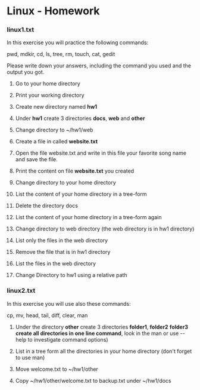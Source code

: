 # Linux - Homework 

### linux1.txt

In this exercise you will practice the following commands:

pwd, mdkir, cd, ls, tree, rm, touch, cat, gedit

Please write down your answers, including the command you used and the output you got.


1. Go to your home directory

2. Print your working directory 

3. Create new directory named **hw1**

4. Under **hw1** create 3 directories **docs**, **web** and **other** 

5. Change directory to ~/hw1/web

6. Create a file in called **website.txt**

7. Open the file website.txt and write in this file your favorite song name and save the file. 

8. Print the content on file **website.txt** you created

9. Change directory to your home directory

10. List the content of your home directory in a tree-form 

11. Delete the directory docs 

12. List the content of your home directory in a tree-form again 

13. Change directory to web directory (the web directory is in hw1 directory) 

14. List only the files in the web directory 

15. Remove the file that is in hw1 directory 

16. List the files in the web directory 

17. Change Directory to hw1 using a relative path
 

### linux2.txt

In this exercise you will use also these commands:

 cp, mv, head, tail, diff, clear, man
 
 1. Under the directory **other** create 3 directories **folder1**, **folder2**  **folder3** 
 **create all directories in one line command**, look in the man or use --help to investigate command options)

 2. List in a tree form all the directories in your home directory (don't forget to use man)
 
 3. Move welcome.txt to ~/hw1/other
 
 4. Copy ~/hw1/other/welcome.txt to backup.txt under  ~/hw1/docs